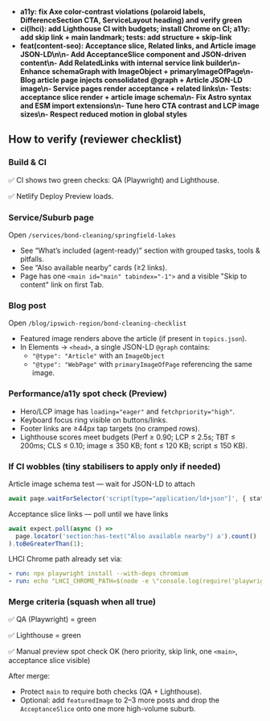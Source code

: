 - **a11y: fix Axe color-contrast violations (polaroid labels, DifferenceSection CTA, ServiceLayout heading) and verify green**
- **ci(lhci): add Lighthouse CI with budgets; install Chrome on CI; a11y: add skip link + main landmark; tests: add structure + skip-link**
- **feat(content-seo): Acceptance slice, Related links, and Article image JSON-LD\n\n- Add AcceptanceSlice component and JSON-driven content\n- Add RelatedLinks with internal service link builder\n- Enhance schemaGraph with ImageObject + primaryImageOfPage\n- Blog article page injects consolidated @graph + Article JSON-LD image\n- Service pages render acceptance + related links\n- Tests: acceptance slice render + article image schema\n- Fix Astro syntax and ESM import extensions\n- Tune hero CTA contrast and LCP image sizes\n- Respect reduced motion in global styles**

## How to verify (reviewer checklist)

### Build & CI

✅ CI shows two green checks: QA (Playwright) and Lighthouse.

✅ Netlify Deploy Preview loads.

### Service/Suburb page

Open `/services/bond-cleaning/springfield-lakes`

- See “What’s included (agent-ready)” section with grouped tasks, tools & pitfalls.
- See “Also available nearby” cards (≥2 links).
- Page has one `<main id="main" tabindex="-1">` and a visible "Skip to content" link on first Tab.

### Blog post

Open `/blog/ipswich-region/bond-cleaning-checklist`

- Featured image renders above the article (if present in `topics.json`).
- In Elements → `<head>`, a single JSON-LD `@graph` contains:
  - `"@type": "Article"` with an `ImageObject`
  - `"@type": "WebPage"` with `primaryImageOfPage` referencing the same image.

### Performance/a11y spot check (Preview)

- Hero/LCP image has `loading="eager"` and `fetchpriority="high"`.
- Keyboard focus ring visible on buttons/links.
- Footer links are ≥44px tap targets (no cramped rows).
- Lighthouse scores meet budgets (Perf ≥ 0.90; LCP ≤ 2.5s; TBT ≤ 200ms; CLS ≤ 0.10; image ≤ 350 KB; font ≤ 120 KB; script ≤ 150 KB).

### If CI wobbles (tiny stabilisers to apply only if needed)

Article image schema test — wait for JSON-LD to attach

```ts
await page.waitForSelector('script[type="application/ld+json"]', { state: 'attached' });
```

Acceptance slice links — poll until we have links

```ts
await expect.poll(async () =>
  page.locator('section:has-text("Also available nearby") a').count()
).toBeGreaterThan(1);
```

LHCI Chrome path already set via:

```yaml
- run: npx playwright install --with-deps chromium
- run: echo "LHCI_CHROME_PATH=$(node -e \"console.log(require('playwright').chromium.executablePath())\")" >> $GITHUB_ENV
```

### Merge criteria (squash when all true)

✅ QA (Playwright) = green

✅ Lighthouse = green

✅ Manual preview spot check OK (hero priority, skip link, one `<main>`, acceptance slice visible)

After merge:

- Protect `main` to require both checks (QA + Lighthouse).
- Optional: add `featuredImage` to 2–3 more posts and drop the `AcceptanceSlice` onto one more high-volume suburb.
